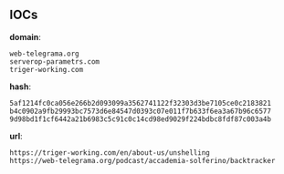 
## IOCs

__domain__:

```text
web-telegrama.org
serverop-parametrs.com
triger-working.com
```
__hash__:

```text
5af1214fc0ca056e266b2d093099a3562741122f32303d3be7105ce0c2183821
b4c0902a9fb29993bc7573d6e84547d0393c07e011f7b633f6ea3a67b96c6577
9d98bd1f1cf6442a21b6983c5c91c0c14cd98ed9029f224bdbc8fdf87c003a4b
```
__url__:

```text
https://triger-working.com/en/about-us/unshelling
https://web-telegrama.org/podcast/accademia-solferino/backtracker
```